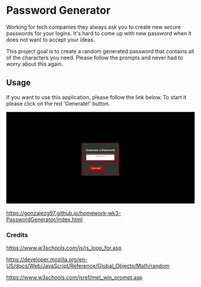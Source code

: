 # Password Generator

Working for tech companies they always ask you to create new secure passwords for your logins. It's hard to come up with new password when it does not want to accept your ideas. 

This project goal is to create a random generated password that contains all of the characters you need. Please follow the prompts and never had to worry about this again. 

## Usage

If you want to use this application, please follow the link below. To start it please click on the red 'Generate!' button.

![screenshot](assests\images\passwordGenerator.jpg)

https://gonzalezg97.github.io/homework-wk3-PasswordGenerator/index.html




### Credits

https://www.w3schools.com/js/js_loop_for.asp

https://developer.mozilla.org/en-US/docs/Web/JavaScript/Reference/Global_Objects/Math/random

https://www.w3schools.com/jsref/met_win_prompt.asp
